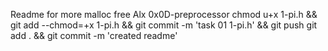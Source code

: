 Readme for more malloc free Alx 0x0D-preprocessor
chmod u+x 1-pi.h && git add --chmod=+x 1-pi.h && git commit -m 'task 01 1-pi.h' && git push
git add . && git commit -m 'created readme'